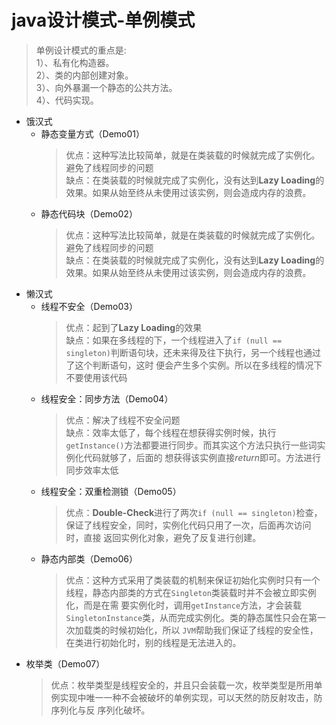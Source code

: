 # java设计模式-单例模式
> 单例设计模式的重点是: <br>
> 1）、私有化构造器。<br>
> 2）、类的内部创建对象。<br>
> 3）、向外暴漏一个静态的公共方法。<br>
> 4）、代码实现。
* 饿汉式
  * 静态变量方式（Demo01）
    >优点：这种写法比较简单，就是在类装载的时候就完成了实例化。避免了线程同步的问题<br>
     缺点：在类装载的时候就完成了实例化，没有达到**Lazy Loading**的效果。如果从始至终从未使用过该实例，则会造成内存的浪费。
  * 静态代码块（Demo02）
    >优点：这种写法比较简单，就是在类装载的时候就完成了实例化。避免了线程同步的问题<br>
    缺点：在类装载的时候就完成了实例化，没有达到**Lazy Loading**的效果。如果从始至终从未使用过该实例，则会造成内存的浪费。
* 懒汉式
  * 线程不安全（Demo03）
    >优点：起到了**Lazy Loading**的效果<br>
    缺点：如果在多线程的下，一个线程进入了`if (null == singleton)`判断语句块，还未来得及往下执行，另一个线程也通过了这个判断语句，这时
    便会产生多个实例。所以在多线程的情况下不要使用该代码
  * 线程安全：同步方法（Demo04）
    >优点：解决了线程不安全问题<br>
    缺点：效率太低了，每个线程在想获得实例时候，执行`getInstance()`方法都要进行同步。而其实这个方法只执行一些词实例化代码就够了，后面的
    想获得该实例直接*return*即可。方法进行同步效率太低
  * 线程安全：双重检测锁（Demo05）
    >优点：**Double-Check**进行了两次`if (null == singleton)`检查，保证了线程安全，同时，实例化代码只用了一次，后面再次访问时，直接
    返回实例化对象，避免了反复进行创建。
  * 静态内部类（Demo06）
    >优点：这种方式采用了类装载的机制来保证初始化实例时只有一个线程，静态内部类的方式在`Singleton`类装载时并不会被立即实例化，而是在需
    要实例化时，调用`getInstance`方法，才会装载`SingletonInstance`类，从而完成实例化。类的静态属性只会在第一次加载类的时候初始化，所以
    `JVM`帮助我们保证了线程的安全性，在类进行初始化时，别的线程是无法进入的。
* 枚举类（Demo07）
  > 优点：枚举类型是线程安全的，并且只会装载一次，枚举类型是所用单例实现中唯一一种不会被破坏的单例实现，可以天然的防反射攻击，防序列化与反
  序列化破坏。